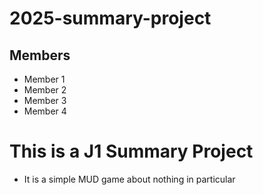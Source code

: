 # 2025-summary-project

## Members

- Member 1
- Member 2
- Member 3
- Member 4

# This is a J1 Summary Project
- It is a simple MUD game about nothing in particular